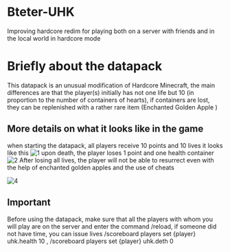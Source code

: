 # Bteter-UHK
Improving hardcore redim for playing both on a server with friends and in the local world in hardcore mode

# Briefly about the datapack
This datapack is an unusual modification of Hardcore Minecraft, the main differences are that the player(s) initially has not one life but 10 (in proportion to the number of containers of hearts), if containers are lost, they can be replenished with a rather rare item (Enchanted Golden Apple )

## More details on what it looks like in the game
when starting the datapack, all players receive 10 points and 10 lives it looks like this
![1](https://cdn.modrinth.com/data/clkh0q2E/images/5bc33a526157720228fa62575ceffccfa574c31d.png)
upon death, the player loses 1 point and one health container
![2](https://cdn.modrinth.com/data/clkh0q2E/images/8143dc7bc52ef031eaa462804cef015f6843b49e.png)
After losing all lives, the player will not be able to resurrect even with the help of enchanted golden apples and the use of cheats

![4](https://cdn.modrinth.com/data/clkh0q2E/images/2b345dc5dfacf875b2c506f7d2ddc3b2c084b7b1.png)

## **Important**
Before using the datapack, make sure that all the players with whom you will play are on the server and enter the command /reload, if someone did not have time, you can issue lives /scoreboard players set {player} uhk.health 10 , /scoreboard players set {player} uhk.deth 0
